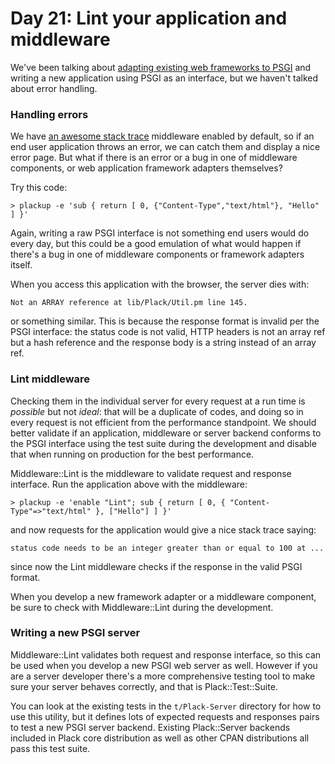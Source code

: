 # Day 21: Lint your application and middleware

We've been talking about [adapting existing web frameworks to PSGI](http://advent.plackperl.org/2009/12/day-8-adapting-web-frameworks-to-psgi.html) and writing a new application using PSGI as an interface, but we haven't talked about error handling. 

### Handling errors

We have [an awesome stack trace](http://advent.plackperl.org/2009/12/day-3-using-plackup.html) middleware enabled by default, so if an end user application throws an error, we can catch them and display a nice error page. But what if there is an error or a bug in one of middleware components, or web application framework adapters themselves?

Try this code:

    > plackup -e 'sub { return [ 0, {"Content-Type","text/html"}, "Hello" ] }'

Again, writing a raw PSGI interface is not something end users would do every day, but this could be a good emulation of what would happen if there's a bug in one of middleware components or framework adapters itself.

When you access this application with the browser, the server dies with:

    Not an ARRAY reference at lib/Plack/Util.pm line 145.

or something similar. This is because the response format is invalid per the PSGI interface: the status code is not valid, HTTP headers is not an array ref but a hash reference and the response body is a string instead of an array ref.

### Lint middleware

Checking them in the individual server for every request at a run time is *possible* but not *ideal*: that will be a duplicate of codes, and doing so in every request is not efficient from the performance standpoint. We should better validate if an application, middleware or server backend conforms to the PSGI interface using the test suite during the development and disable that when running on production for the best performance.

Middleware::Lint is the middleware to validate request and response interface. Run the application above with the middleware:

    > plackup -e 'enable "Lint"; sub { return [ 0, { "Content-Type"=>"text/html" }, ["Hello"] ] }'

and now requests for the application would give a nice stack trace saying:

    status code needs to be an integer greater than or equal to 100 at ...

since now the Lint middleware checks if the response in the valid PSGI format.

When you develop a new framework adapter or a middleware component, be sure to check with Middleware::Lint during the development. 

### Writing a new PSGI server

Middleware::Lint validates both request and response interface, so this can be used when you develop a new PSGI web server as well. However if you are a server developer there's a more comprehensive testing tool to make sure your server behaves correctly, and that is Plack::Test::Suite.

You can look at the existing tests in the `t/Plack-Server` directory for how to use this utility, but it defines lots of expected requests and responses pairs to test a new PSGI server backend. Existing Plack::Server backends included in Plack core distribution as well as other CPAN distributions all pass this test suite.
